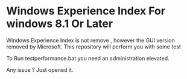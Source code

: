 # Windows Experience Index For windows 8.1 Or Later
Windows Experience Index is not remove , however the GUI version removed by Microsoft.
This repository will perform you with some test


To Run testperformance.bat you need an administration elevated.


Any issue ? Just opened it.

